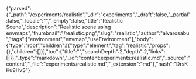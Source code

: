 {"parsed":{"_path":"/experiments/realistic","_dir":"experiments","_draft":false,"_partial":false,"_locale":"","_empty":false,"title":"Realistic Scene","description":"Realistic scene using envmaps","thumbnail":"/realistic.png","slug":"realistic","author":"alvarosabu","tags":["environment","envmap","useEnvironment"],"body":{"type":"root","children":[{"type":"element","tag":"realistic","props":{},"children":[]}],"toc":{"title":"","searchDepth":2,"depth":2,"links":[]}},"_type":"markdown","_id":"content:experiments:realistic.md","_source":"content","_file":"experiments/realistic.md","_extension":"md"},"hash":"DrsKKu9HvS"}